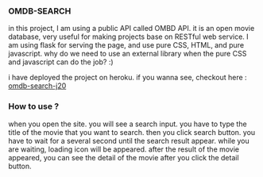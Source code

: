 ### OMDB-SEARCH
in this project, I am using a public API called OMBD API. it is an open movie database, very useful for making projects base on RESTful web service. I am using flask for serving the page, and use pure CSS, HTML, and pure javascript. why do we need to use an external library when the pure CSS and javascript can do the job? :)

i have deployed the project on heroku. if you wanna see, checkout here : 
[omdb-search-j20](https://omdb-search-j20.herokuapp.com/)

### How to use ? 
when you open the site. you will see a search input. you have to type the title of the movie that you want to search. then you click search button. you have to wait for a several second until the search result appear. while you are waiting, loading icon will be appeared. 
after the result of the movie appeared, you can see the detail of the movie after you click the detail button.
